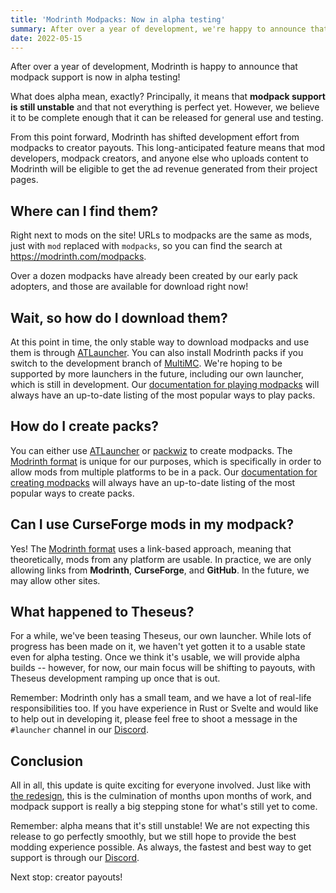 ```yaml
---
title: 'Modrinth Modpacks: Now in alpha testing'
summary: After over a year of development, we're happy to announce that modpack support is now in alpha testing.
date: 2022-05-15
---
```


After over a year of development, Modrinth is happy to announce that modpack support is now in alpha testing!

What does alpha mean, exactly? Principally, it means that **modpack support is still unstable** and that not everything is perfect yet. However, we believe it to be complete enough that it can be released for general use and testing.

From this point forward, Modrinth has shifted development effort from modpacks to creator payouts. This long-anticipated feature means that mod developers, modpack creators, and anyone else who uploads content to Modrinth will be eligible to get the ad revenue generated from their project pages.

## Where can I find them?

Right next to mods on the site! URLs to modpacks are the same as mods, just with `mod` replaced with `modpacks`, so you can find the search at https://modrinth.com/modpacks.

Over a dozen modpacks have already been created by our early pack adopters, and those are available for download right now!

## Wait, so how do I download them?

At this point in time, the only stable way to download modpacks and use them is through [ATLauncher]. You can also install Modrinth packs if you switch to the development branch of [MultiMC]. We're hoping to be supported by more launchers in the future, including our own launcher, which is still in development. Our [documentation for playing modpacks] will always have an up-to-date listing of the most popular ways to play packs.

## How do I create packs?

You can either use [ATLauncher] or [packwiz] to create modpacks. The [Modrinth format] is unique for our purposes, which is specifically in order to allow mods from multiple platforms to be in a pack. Our [documentation for creating modpacks] will always have an up-to-date listing of the most popular ways to create packs.

## Can I use CurseForge mods in my modpack?

Yes! The [Modrinth format] uses a link-based approach, meaning that theoretically, mods from any platform are usable. In practice, we are only allowing links from **Modrinth**, **CurseForge**, and **GitHub**. In the future, we may allow other sites.

## What happened to Theseus?

For a while, we've been teasing Theseus, our own launcher. While lots of progress has been made on it, we haven't yet gotten it to a usable state even for alpha testing. Once we think it's usable, we will provide alpha builds -- however, for now, our main focus will be shifting to payouts, with Theseus development ramping up once that is out.

Remember: Modrinth only has a small team, and we have a lot of real-life responsibilities too. If you have experience in Rust or Svelte and would like to help out in developing it, please feel free to shoot a message in the `#launcher` channel in our [Discord].

## Conclusion

All in all, this update is quite exciting for everyone involved. Just like with [the redesign](/packages/blog/articles/redesign.md), this is the culmination of months upon months of work, and modpack support is really a big stepping stone for what's still yet to come.

Remember: alpha means that it's still unstable! We are not expecting this release to go perfectly smoothly, but we still hope to provide the best modding experience possible. As always, the fastest and best way to get support is through our [Discord].

Next stop: creator payouts!

[ATLauncher]: https://atlauncher.com
[MultiMC]: https://multimc.org
[packwiz]: https://github.com/packwiz/packwiz
[Modrinth format]: https://docs.modrinth.com/docs/modpacks/format_definition/
[documentation for creating modpacks]: https://docs.modrinth.com/docs/modpacks/creating_modpacks/
[documentation for playing modpacks]: https://docs.modrinth.com/docs/modpacks/playing_modpacks/
[`packwiz cf import`]: https://packwiz.infra.link/reference/commands/packwiz_curseforge_import/
[`packwiz mr export`]: https://packwiz.infra.link/reference/commands/packwiz_modrinth_export/
[Discord]: https://discord.gg/EUHuJHt
